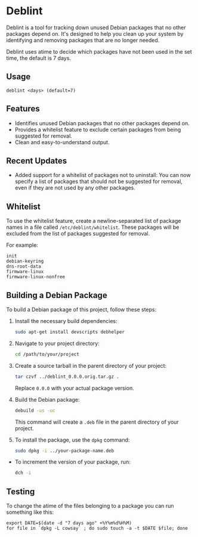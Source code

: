 # Deblint

Deblint is a tool for tracking down unused Debian packages that no other packages depend on. It's designed to help you clean up your system by identifying and removing packages that are no longer needed.

Deblint uses atime to decide which packages have not been used in the set time, the default is 7 days.

## Usage

```deblint <days> (default=7)```

## Features

- Identifies unused Debian packages that no other packages depend on.
- Provides a whitelist feature to exclude certain packages from being suggested for removal.
- Clean and easy-to-understand output.

## Recent Updates

- Added support for a whitelist of packages not to uninstall: You can now specify a list of packages that should not be suggested for removal, even if they are not used by any other packages.

## Whitelist

To use the whitelist feature, create a newline-separated list of package names in a file called `/etc/deblint/whitelist`. These packages will be excluded from the list of packages suggested for removal.

For example:

```
init
debian-keyring
dns-root-data
firmware-linux
firmware-linux-nonfree
```

## Building a Debian Package

To build a Debian package of this project, follow these steps:

1. Install the necessary build dependencies:

    ```bash
    sudo apt-get install devscripts debhelper
    ```

2. Navigate to your project directory:

    ```bash
    cd /path/to/your/project
    ```

3. Create a source tarball in the parent directory of your project:

    ```bash
    tar czvf ../deblint_0.0.0.orig.tar.gz .
    ```

    Replace `0.0.0` with your actual package version.

4. Build the Debian package:

    ```bash
    debuild -us -uc
    ```

    This command will create a `.deb` file in the parent directory of your project.

5. To install the package, use the `dpkg` command:

    ```bash
    sudo dpkg -i ../your-package-name.deb
    ```

* To increment the version of your package, run:

    ```bash
    dch -i
    ```

## Testing

To change the atime of the files belonging to a package 
you can run something like this:
```
export DATE=$(date -d "7 days ago" +%Y%m%d%H%M)
for file in `dpkg -L cowsay` ; do sudo touch -a -t $DATE $file; done
```
